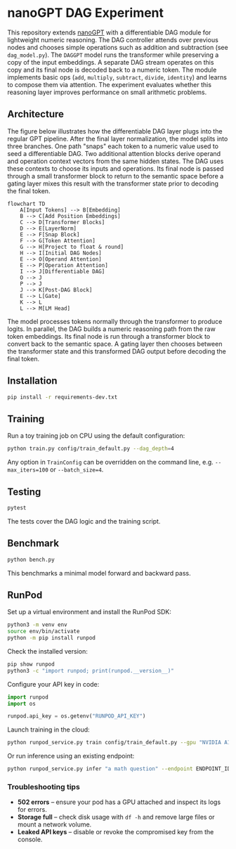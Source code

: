 # nanoGPT DAG Experiment

This repository extends [nanoGPT](https://github.com/karpathy/nanoGPT) with a differentiable
DAG module for lightweight numeric reasoning. The DAG controller attends over
previous nodes and chooses simple operations such as addition and subtraction
(see `dag_model.py`). The `DAGGPT` model runs the transformer while preserving a
copy of the input embeddings. A separate DAG stream operates on this copy and
its final node is decoded back to a numeric token.
The module implements basic ops (`add`, `multiply`, `subtract`, `divide`, `identity`) and learns to compose them via attention.
The experiment evaluates whether this reasoning layer improves performance on small arithmetic problems.

## Architecture

The figure below illustrates how the differentiable DAG layer plugs into the regular GPT pipeline. After the final layer
normalization, the model splits into three branches. One path "snaps" each token to a numeric value used to seed a
differentiable DAG. Two additional attention blocks derive operand and operation context vectors from the same hidden
states. The DAG uses these contexts to choose its inputs and operations. Its final node is passed through a small
transformer block to return to the semantic space before a gating layer mixes this result with the transformer state prior
to decoding the final token.

```mermaid
flowchart TD
    A[Input Tokens] --> B[Embedding]
    B --> C[Add Position Embeddings]
    C --> D[Transformer Blocks]
    D --> E[LayerNorm]
    E --> F[Snap Block]
    F --> G[Token Attention]
    G --> H[Project to float & round]
    H --> I[Initial DAG Nodes]
    E --> O[Operand Attention]
    E --> P[Operation Attention]
    I --> J[Differentiable DAG]
    O --> J
    P --> J
    J --> K[Post-DAG Block]
    E --> L[Gate]
    K --> L
    L --> M[LM Head]
```

The model processes tokens normally through the transformer to produce logits. In parallel, the DAG builds a numeric reasoning path from the raw token embeddings. Its final node is run through a transformer block to convert back to the semantic space. A gating layer then chooses between the transformer state and this transformed DAG output before decoding the final token.

## Installation

```bash
pip install -r requirements-dev.txt
```

## Training

Run a toy training job on CPU using the default configuration:

```bash
python train.py config/train_default.py --dag_depth=4
```

Any option in `TrainConfig` can be overridden on the command line, e.g.
`--max_iters=100` or `--batch_size=4`.

## Testing

```bash
pytest
```

The tests cover the DAG logic and the training script.

## Benchmark

```bash
python bench.py
```

This benchmarks a minimal model forward and backward pass.

## RunPod

Set up a virtual environment and install the RunPod SDK:

```bash
python3 -m venv env
source env/bin/activate
python -m pip install runpod
```

Check the installed version:

```bash
pip show runpod
python3 -c "import runpod; print(runpod.__version__)"
```

Configure your API key in code:

```python
import runpod
import os

runpod.api_key = os.getenv("RUNPOD_API_KEY")
```

Launch training in the cloud:

```bash
python runpod_service.py train config/train_default.py --gpu "NVIDIA A100 40GB PCIe"
```

Or run inference using an existing endpoint:

```bash
python runpod_service.py infer "a math question" --endpoint ENDPOINT_ID
```

### Troubleshooting tips

* **502 errors** – ensure your pod has a GPU attached and inspect its logs for errors.
* **Storage full** – check disk usage with `df -h` and remove large files or mount a network volume.
* **Leaked API keys** – disable or revoke the compromised key from the console.
